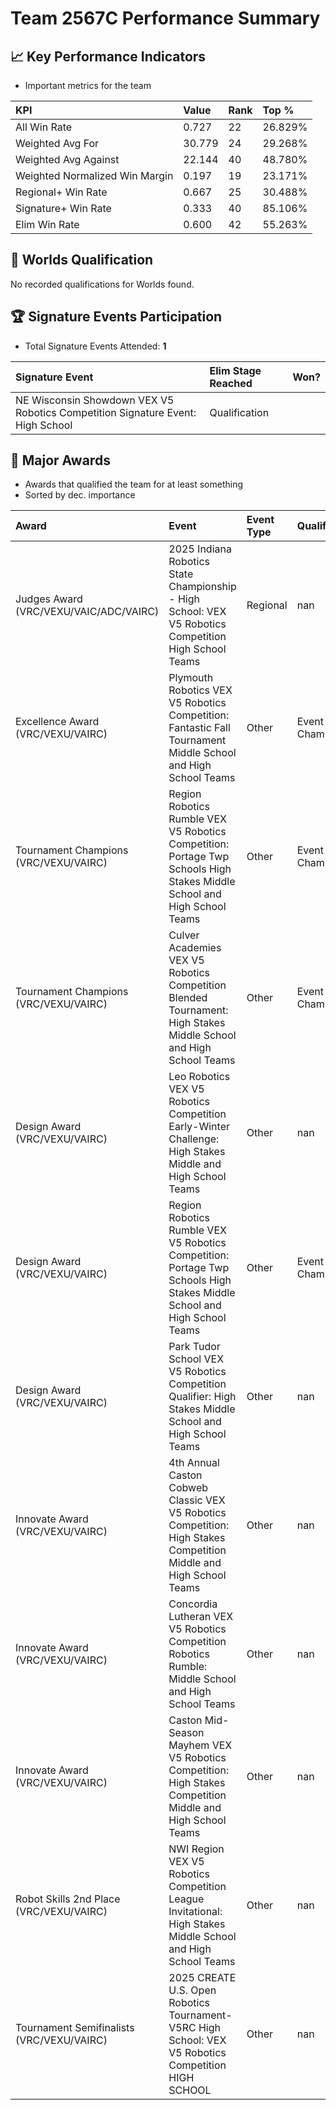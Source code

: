 # Team 2567C Performance Summary

## 📈 Key Performance Indicators
- Important metrics for the team

| KPI | Value | Rank | Top % |
|:---|:-----|:----|:-----|
| All Win Rate | 0.727 | 22 | 26.829% |
| Weighted Avg For | 30.779 | 24 | 29.268% |
| Weighted Avg Against | 22.144 | 40 | 48.780% |
| Weighted Normalized Win Margin | 0.197 | 19 | 23.171% |
| Regional+ Win Rate | 0.667 | 25 | 30.488% |
| Signature+ Win Rate | 0.333 | 40 | 85.106% |
| Elim Win Rate | 0.600 | 42 | 55.263% |


## 🎯 Worlds Qualification
No recorded qualifications for Worlds found.

## 🏆 Signature Events Participation
- Total Signature Events Attended: **1**

| Signature Event | Elim Stage Reached | Won? |
|:----------------|:-------------------|:----|
| NE Wisconsin Showdown VEX V5 Robotics Competition Signature Event: High School | Qualification |  |


## 🥇 Major Awards
- Awards that qualified the team for at least something
- Sorted by dec. importance

| Award | Event | Event Type | Qualification |
|:------|:------|:-----------|:--------------|
| Judges Award (VRC/VEXU/VAIC/ADC/VAIRC) | 2025 Indiana Robotics State Championship - High School: VEX V5 Robotics Competition High School Teams | Regional | nan |
| Excellence Award (VRC/VEXU/VAIRC) | Plymouth Robotics VEX V5 Robotics Competition: Fantastic Fall Tournament Middle School and High School Teams | Other | Event Region Championship |
| Tournament Champions (VRC/VEXU/VAIRC) | Region Robotics Rumble VEX V5 Robotics Competition: Portage Twp Schools High Stakes Middle School and High School Teams | Other | Event Region Championship |
| Tournament Champions (VRC/VEXU/VAIRC) | Culver Academies VEX V5 Robotics Competition Blended Tournament: High Stakes Middle School and High School Teams | Other | Event Region Championship |
| Design Award (VRC/VEXU/VAIRC) | Leo Robotics VEX V5 Robotics Competition Early-Winter Challenge: High Stakes Middle and High School Teams | Other | nan |
| Design Award (VRC/VEXU/VAIRC) | Region Robotics Rumble VEX V5 Robotics Competition: Portage Twp Schools High Stakes Middle School and High School Teams | Other | Event Region Championship |
| Design Award (VRC/VEXU/VAIRC) | Park Tudor School VEX V5 Robotics Competition Qualifier: High Stakes Middle School and High School Teams | Other | nan |
| Innovate Award (VRC/VEXU/VAIRC) | 4th Annual Caston Cobweb Classic VEX V5 Robotics Competition: High Stakes Competition Middle and High School Teams | Other | nan |
| Innovate Award (VRC/VEXU/VAIRC) | Concordia Lutheran VEX V5 Robotics Competition Robotics Rumble: Middle School and High School Teams | Other | nan |
| Innovate Award (VRC/VEXU/VAIRC) | Caston Mid-Season Mayhem VEX V5 Robotics Competition: High Stakes Competition Middle and High School Teams | Other | nan |
| Robot Skills 2nd Place (VRC/VEXU/VAIRC) | NWI Region VEX V5 Robotics Competition League Invitational: High Stakes Middle School and High School Teams | Other | nan |
| Tournament Semifinalists (VRC/VEXU/VAIRC) | 2025 CREATE U.S. Open Robotics Tournament- V5RC High School: VEX V5 Robotics Competition HIGH SCHOOL | Other | nan |

